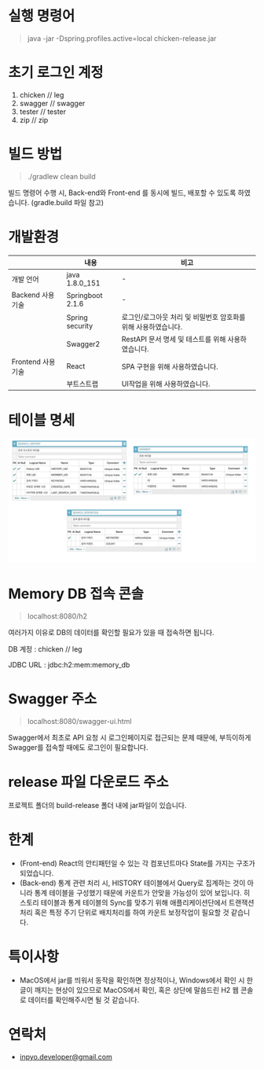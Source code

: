 # 실행 명령어
> java -jar -Dspring.profiles.active=local chicken-release.jar


# 초기 로그인 계정
1. chicken // leg
2. swagger // swagger
3. tester // tester
4. zip // zip


# 빌드 방법
>./gradlew clean build

빌드 명령어 수행 시, Back-end와 Front-end 를 동시에 빌드, 배포할 수 있도록 하였습니다. (gradle.build 파일 참고)


# 개발환경
|                 |내용                            |   비고 |
|----------------|-------------------------------|--------|
|개발 언어  |java 1.8.0_151             |  -  |
|Backend 사용 기술  | Springboot 2.1.6  |  -  |
|  | Spring security| 로그인/로그아웃 처리 및 비밀번호 암호화를 위해 사용하였습니다.
|  |  Swagger2|RestAPI 문서 명세 및 테스트를 위해 사용하였습니다.  | 
Frontend 사용 기술 | React  | SPA 구현을 위해 사용하였습니다.
|  |  부트스트랩|  UI작업을 위해 사용하였습니다.  |


# 테이블 명세

![table.png](./image/table.png)


# Memory DB 접속 콘솔
> localhost:8080/h2

여러가지 이유로 DB의 데이터를 확인할 필요가 있을 때 접속하면 됩니다.

DB 계정   : chicken // leg

JDBC URL : jdbc:h2:mem:memory_db



# Swagger 주소
>localhost:8080/swagger-ui.html

Swagger에서 최초로 API 요청 시 로그인페이지로 접근되는 문제 때문에, 부득이하게 Swagger를 접속할 때에도 로그인이 필요합니다.

# release 파일 다운로드 주소 
프로젝트 폴더의 build-release 폴더 내에 jar파일이 있습니다.

# 한계
- (Front-end) React의 안티패턴일 수 있는 각 컴포넌트마다 State를 가지는 구조가 되었습니다. 
- (Back-end) 통계 관련 처리 시, HISTORY 테이블에서 Query로 집계하는 것이 아니라 통계 테이블을 구성했기 때문에 카운트가 안맞을 가능성이 있어 보입니다. 히스토리 테이블과 통계 테이블의 Sync를 맞추기 위해 애플리케이션단에서 트랜잭션 처리 혹은 특정 주기 단위로 배치처리를 하여 카운트 보정작업이 필요할 것 같습니다.

# 특이사항
- MacOS에서 jar를 띄워서 동작을 확인하면 정상적이나, Windows에서 확인 시 한글이 깨지는 현상이 있으므로 MacOS에서 확인, 혹은 상단에 말씀드린 H2 웹 콘솔로 데이터를 확인해주시면 될 것 같습니다.

# 연락처
- inpyo.developer@gmail.com
